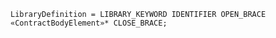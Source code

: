 <!-- This file is generated automatically by infrastructure scripts. Please don't edit by hand. -->

```{ .ebnf .slang-ebnf #LibraryDefinition }
LibraryDefinition = LIBRARY_KEYWORD IDENTIFIER OPEN_BRACE «ContractBodyElement»* CLOSE_BRACE;
```
